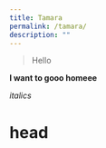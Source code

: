 ```yaml
---
title: Tamara
permalink: /tamara/
description: ""
---
```

> Hello

**I want to gooo homeee**

*italics*

# head